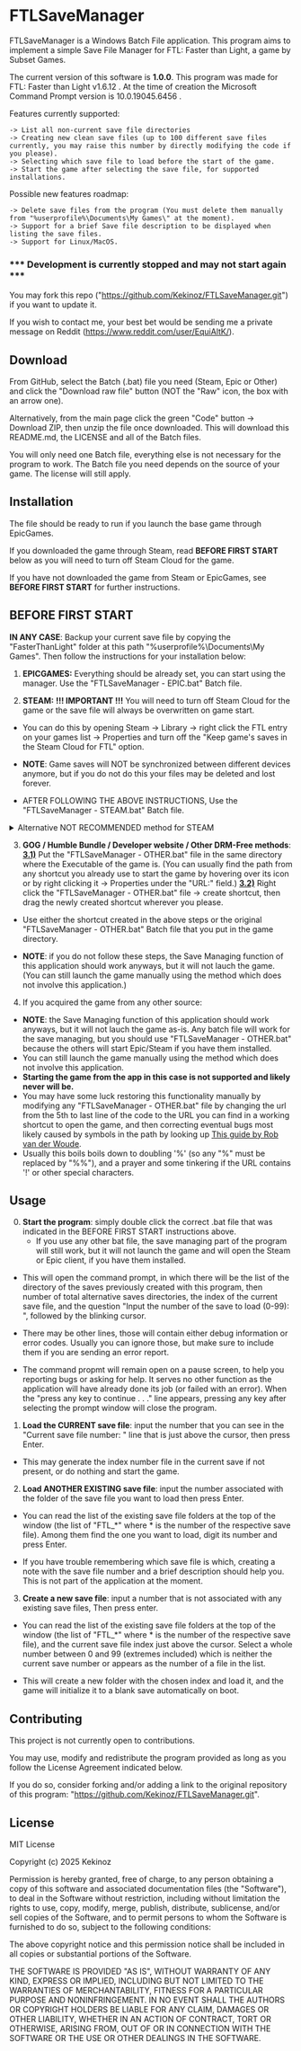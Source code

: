 # FTLSaveManager

FTLSaveManager is a Windows Batch File application.
This program aims to implement a simple Save File Manager for FTL: Faster than Light, a game by Subset Games.

The current version of this software is **1.0.0**.
This program was made for FTL: Faster than Light v1.6.12 .
At the time of creation the Microsoft Command Prompt version is 10.0.19045.6456 .

Features currently supported:

    -> List all non-current save file directories 
    -> Creating new clean save files (up to 100 different save files currently, you may raise this number by directly modifying the code if you please).
    -> Selecting which save file to load before the start of the game.
    -> Start the game after selecting the save file, for supported installations.

Possible new features roadmap:

    -> Delete save files from the program (You must delete them manually from "%userprofile%\Documents\My Games\" at the moment).
    -> Support for a brief Save file description to be displayed when listing the save files.
    -> Support for Linux/MacOS.

### *** Development is currently stopped and may not start again ***
You may fork this repo ("https://github.com/Kekinoz/FTLSaveManager.git") if you want to update it.

If you wish to contact me, your best bet would be sending me a private message on Reddit (https://www.reddit.com/user/EquiAltK/).

## Download

From GitHub, select the Batch (.bat) file you need (Steam, Epic or Other) and click the "Download raw file" button (NOT the "Raw" icon, the box with an arrow one).

Alternatively, from the main page click the green "Code" button -> Download ZIP, then unzip the file once downloaded. This will download this README.md, the LICENSE and all of the Batch files.

You will only need one Batch file, everything else is not necessary for the program to work. The Batch file you need depends on the source of your game. The license will still apply.

## Installation

The file should be ready to run if you launch the base game through EpicGames. 

If you downloaded the game through Steam, read **BEFORE FIRST START** below as you will need to turn off Steam Cloud for the game.

If you have not downloaded the game from Steam or EpicGames, see **BEFORE FIRST START** for further instructions.

## BEFORE FIRST START
**IN ANY CASE**: Backup your current save file by copying the "FasterThanLight" folder at this path "%userprofile%\Documents\My Games\". Then follow the instructions for your installation below:

1) **EPICGAMES:**  Everything should be already set, you can start using the manager. Use the "FTLSaveManager - EPIC.bat" Batch file.

2) **STEAM:**  **!!! IMPORTANT !!!** You will need to turn off Steam Cloud for the game or the save file will always be overwritten on game start.
* You can do this by opening Steam -> Library -> right click the FTL entry on your games list -> Properties and turn off the "Keep game's saves in the Steam Cloud for FTL" option.
* **NOTE**: Game saves will NOT be synchronized between different devices anymore, but if you do not do this your files may be deleted and lost forever.

* AFTER FOLLOWING THE ABOVE INSTRUCTIONS, Use the "FTLSaveManager - STEAM.bat" Batch file.

<details>
<summary> Alternative NOT RECOMMENDED method for STEAM  </summary>
* **ALTERNATIVELY**: (THIS METHOD IS **NOT** RECOMMENDED) Follow the "GOG / Huble Bundle / Developer website / Other DRM-Free methods" part, in the directory which opens by going on Steam -> Library -> right click on the FTL entry in the list -> Manage -> left click on Browse local files.)
* **NOTE**: This method may also break Steam game synchronization between devices and may bring to the loss of the current save file on Steam launch. 
</details>


3) **GOG / Humble Bundle / Developer website / Other DRM-Free methods**:
<ins>**3.1)**</ins> Put the "FTLSaveManager - OTHER.bat" file in the same directory where the Executable of the game is.
(You can usually find the path from any shortcut you already use to start the game by hovering over its icon or by right clicking it -> Properties under the "URL:" field.)
<ins>**3.2)**</ins> Right click the "FTLSaveManager - OTHER.bat" file -> create shortcut, then drag the newly created shortcut wherever you please.

* Use either the shortcut created in the above steps or the original "FTLSaveManager - OTHER.bat" Batch file that you put in the game directory.

* **NOTE**: if you do not follow these steps, the Save Managing function of this application should work anyways, but it will not lauch the game. (You can still launch the game manually using the method which does not involve this application.)

4) If you acquired the game from any other source:
* **NOTE**: the Save Managing function of this application should work anyways, but it will not lauch the game as-is. Any batch file will work for the save managing, but you should use "FTLSaveManager - OTHER.bat" because the others will start Epic/Steam if you have them installed.
* You can still launch the game manually using the method which does not involve this application.
* **Starting the game from the app in this case is not supported and likely never will be.**
* You may have some luck restoring this functionality manually by modifying any "FTLSaveManager - OTHER.bat" file by changing the url from the 5th to last line of the code to the URL you can find in a working shortcut to open the game, and then correcting eventual bugs most likely caused by symbols in the path by looking up [This guide by Rob van der Woude](https://www.robvanderwoude.com/escapechars.php).
* Usually this boils boils down to doubling '%' (so any "%" must be replaced by "%%"), and a prayer and some tinkering if the URL contains '!' or other special characters.

## Usage

0) **Start the program**: simply double click the correct .bat file that was indicated in the BEFORE FIRST START instructions above.
   * If you use any other bat file, the save managing part of the program will still work, but it will not launch the game and will open the Steam or Epic client, if you have them installed.

- This will open the command prompt, in which there will be the list of the directory of the saves previously created with this program, then number of total alternative saves directories, the index of the current save file, and the question "Input the number of the save to load (0-99): ", followed by the blinking cursor. 

- There may be other lines, those will contain either debug information or error codes. Usually you can ignore those, but make sure to include them if you are sending an error report.

- The command propmt will remain open on a pause screen, to help you reporting bugs or asking for help. It serves no other function as the application will have already done its job (or failed with an error). When the "press any key to continue . . ." line appears, pressing any key after selecting the prompt window will close the program.

1) **Load the CURRENT save file**: input the number that you can see in the "Current save file number: " line that is just above the cursor, then press Enter.

- This may generate the index number file in the current save if not present, or do nothing and start the game.

2) **Load ANOTHER EXISTING save file**: input the number associated with the folder of the save file you want to load then press Enter.

- You can read the list of the existing save file folders at the top of the window (the list of "FTL_*" where * is the number of the respective save file). Among them find the one you want to load, digit its number and press Enter.

- If you have trouble remembering which save file is which, creating a note with the save file number and a brief description should help you. This is not part of the application at the moment.

3) **Create a new save file**: input a number that is not associated with any existing save files, Then press enter.

- You can read the list of the existing save file folders at the top of the window (the list of "FTL_*" where * is the number of the respective save file), and the current save file index just above the cursor. Select a whole number between 0 and 99 (extremes included) which is neither the current save number or appears as the number of a file in the list.

- This will create a new folder with the chosen index and load it, and the game will initialize it to a blank save automatically on boot.

## Contributing

This project is not currently open to contributions.

You may use, modify and redistribute the program provided as long as you follow the License Agreement indicated below. 

If you do so, consider forking and/or adding a link to the original repository of this program: "https://github.com/Kekinoz/FTLSaveManager.git".

## License

MIT License

Copyright (c) 2025 Kekinoz

Permission is hereby granted, free of charge, to any person obtaining a copy
of this software and associated documentation files (the "Software"), to deal
in the Software without restriction, including without limitation the rights
to use, copy, modify, merge, publish, distribute, sublicense, and/or sell
copies of the Software, and to permit persons to whom the Software is
furnished to do so, subject to the following conditions:

The above copyright notice and this permission notice shall be included in all
copies or substantial portions of the Software.

THE SOFTWARE IS PROVIDED "AS IS", WITHOUT WARRANTY OF ANY KIND, EXPRESS OR
IMPLIED, INCLUDING BUT NOT LIMITED TO THE WARRANTIES OF MERCHANTABILITY,
FITNESS FOR A PARTICULAR PURPOSE AND NONINFRINGEMENT. IN NO EVENT SHALL THE
AUTHORS OR COPYRIGHT HOLDERS BE LIABLE FOR ANY CLAIM, DAMAGES OR OTHER
LIABILITY, WHETHER IN AN ACTION OF CONTRACT, TORT OR OTHERWISE, ARISING FROM,
OUT OF OR IN CONNECTION WITH THE SOFTWARE OR THE USE OR OTHER DEALINGS IN THE
SOFTWARE.

